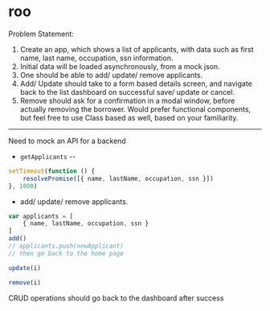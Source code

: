 # roo

Problem Statement:
1. Create an app, which shows a list of applicants, with data
such as first name, last name, occupation, ssn information.
2. Initial data will be loaded asynchronously, from a mock json.
3. One should be able to add/ update/ remove applicants.
4. Add/ Update should take to a form based details screen, and
navigate back to the list dashboard on successful save/ update
or cancel.
5. Remove should ask for a confirmation in a modal window, before
actually removing the borrower.
Would prefer functional components, but feel free to use Class based
as well, based on your familiarity.

-------------------------------

Need to mock an API for a backend

* `getApplicants` -- 
```js
setTimeout(function () {
    resolvePromise([{ name, lastName, occupation, ssn }])
}, 1000)
```

* add/ update/ remove applicants.

```js
var applicants = [
    { name, lastName, occupation, ssn }
]
add()
// applicants.push(newApplicant)
// then go back to the home page

update(i)

remove(i)
```

CRUD operations should go back to the dashboard after success

